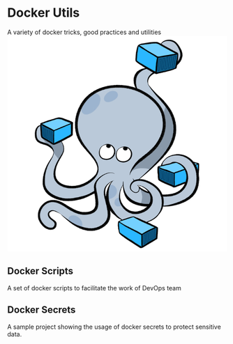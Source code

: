 # Docker Utils
A variety of docker tricks, good practices and utilities 
![Compose Logo](/images/logo-compose.png)
## Docker Scripts
A set of docker scripts to facilitate the work of DevOps team

## Docker Secrets
A sample project showing the usage of docker secrets to protect sensitive data.